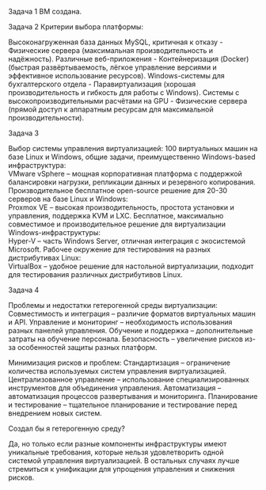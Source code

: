 Задача 1 
ВМ создана.

Задача 2
Критерии выбора платформы:

Высоконагруженная база данных MySQL, критичная к отказу - Физические сервера (максимальная производительность и надёжность).
Различные веб-приложения - Контейнеризация (Docker) (быстрая развёртываемость, лёгкое управление версиями и эффективное использование ресурсов).
Windows-системы для бухгалтерского отдела - Паравиртуализация (хорошая производительность и гибкость для работы с Windows).
Системы с высокопроизводительными расчётами на GPU - Физические сервера (прямой доступ к аппаратным ресурсам для максимальной производительности).

Задача 3

Выбор системы управления виртуализацией:
100 виртуальных машин на базе Linux и Windows, общие задачи, преимущественно Windows-based инфраструктура:  
VMware vSphere – мощная корпоративная платформа с поддержкой балансировки нагрузки, репликации данных и резервного копирования.
Производительное бесплатное open-source решение для 20-30 серверов на базе Linux и Windows:  
Proxmox VE – высокая производительность, простота установки и управления, поддержка KVM и LXC.
Бесплатное, максимально совместимое и производительное решение для виртуализации Windows-инфраструктуры:  
Hyper-V – часть Windows Server, отличная интеграция с экосистемой Microsoft.
Рабочее окружение для тестирования на разных дистрибутивах Linux:  
VirtualBox – удобное решение для настольной виртуализации, подходит для тестирования различных дистрибутивов Linux.

Задача 4

Проблемы и недостатки гетерогенной среды виртуализации:
Совместимость и интеграция – различие форматов виртуальных машин и API.
Управление и мониторинг – необходимость использования разных панелей управления.
Обучение и поддержка – дополнительные затраты на обучение персонала.
Безопасность – увеличение рисков из-за особенностей защиты разных платформ.

Минимизация рисков и проблем:
Стандартизация – ограничение количества используемых систем управления виртуализацией.
Централизованное управление – использование специализированных инструментов для объединения управления.
Автоматизация – автоматизация процессов развертывания и мониторинга.
Планирование и тестирование – тщательное планирование и тестирование перед внедрением новых систем.

Создал бы я гетерогенную среду?

Да, но только если разные компоненты инфраструктуры имеют уникальные требования, которые нельзя удовлетворить одной системой управления виртуализацией. В остальных случаях лучше стремиться к унификации для упрощения управления и снижения рисков.
